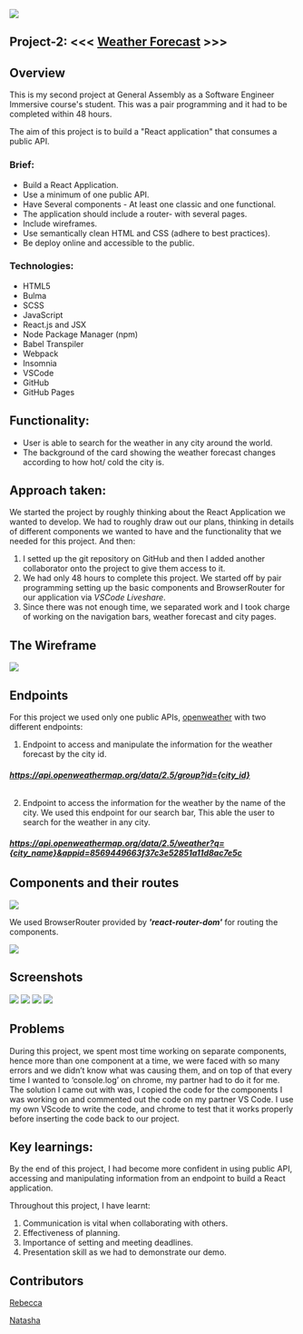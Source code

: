 ![](https://ga-dash.s3.amazonaws.com/production/assets/logo-9f88ae6c9c3871690e33280fcf557f33.png)

## Project-2: <<< [Weather Forecast](https://rebeccaacioadea.github.io/project-2) >>>

## Overview 
This is my second project at General Assembly as a Software Engineer Immersive course's student. This was a pair programming and it had to be completed within 48 hours.

The aim of this project is to build a "React application" that consumes a public API.

### Brief:

* Build a React Application.
* Use a minimum of one public API.
* Have Several components - At least one classic and one functional.
* The application should include a router- with several pages.
* Include wireframes. 
* Use semantically clean HTML and CSS (adhere to best practices).
* Be deploy online and accessible to the public.

### Technologies:

* HTML5
* Bulma
* SCSS
* JavaScript
* React.js and JSX 
* Node Package Manager (npm)
* Babel Transpiler
* Webpack
* Insomnia
* VSCode
* GitHub 
* GitHub Pages


## Functionality: 
* User is able to search for the weather in any city around the world.
* The background of the card showing the weather forecast changes according to how hot/ cold the city is. 

## Approach taken:
We started the project by roughly thinking about the React Application we wanted to develop. 
We had to roughly draw out our plans, thinking in details of different components we wanted to have and the functionality that we needed for this project. And then:

1. I setted up the git repository on GitHub and then I added another collaborator onto the project to give them access to it. 
2. We had only 48 hours to complete this project. We started off by pair programming setting up the basic components and BrowserRouter for our application via *VSCode Liveshare*. 
3. Since there was not enough time, we separated work and I took charge of working on the navigation bars, weather forecast and city pages.


## The Wireframe
![](https://i.imgur.com/h56OKdSl.png)

## Endpoints
For this project we used only one public APIs, [openweather](https://openweathermap.org/api) with two different endpoints:

1. Endpoint to access and manipulate the information for the weather forecast by the city id.

###### ***https://api.openweathermap.org/data/2.5/group?id={city_id}***

2. Endpoint to access the information for the weather by the name of the city. We used this endpoint for our search bar, This able the user to search for the weather in any city.

###### ***https://api.openweathermap.org/data/2.5/weather?q={city_name}&appid=8569449663f37c3e52851a11d8ac7e5c***



## Components and their routes
![](https://i.imgur.com/OoaOJifm.png)

We used BrowserRouter provided by ***'react-router-dom'*** for routing the components.


![](https://i.imgur.com/w3O6MFyl.png)

## Screenshots

![](https://i.imgur.com/Jvp7HS7l.png)
![](https://i.imgur.com/sstJRRUm.png)
![](https://i.imgur.com/DUnvAiJm.png)
![](https://i.imgur.com/xkBi8RPm.png)


## Problems 
During this project, we spent most time working on separate components, hence more than one component at a time, we were faced with so many errors and we didn’t know what was causing them, and on top of that every time I wanted to ‘console.log’ on chrome, my partner had to do it for me. The solution I came out with was, I copied the code for the components I was working on and commented out the code on my partner VS Code.  I use my own VScode to write the code, and chrome to test that it works properly before inserting the code back to our project. 

## Key learnings:
By the end of this project, I had become more confident in using public API, accessing and manipulating information from an endpoint to build a React application.

Throughout this project, I have learnt:

1. Communication is vital when collaborating with others. 
2. Effectiveness of planning. 
3. Importance of setting and meeting deadlines.
4. Presentation skill as we had to demonstrate our demo.



## Contributors

[Rebecca](https://github.com/rebeccaacioadea)

[Natasha](https://github.com/lechmere)
